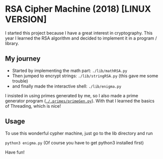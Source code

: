 # RSA Cipher Machine (2018) [LINUX VERSION]
I started this project because I have a great interest in cryptography. This year I learned the RSA algorithm and decided to implement it in a program / library.

## My journey
* Started by implementing the math part: `./lib/mathRSA.py`
* Then jumped to encrypt strings: `./lib/stringRSA.py` (this gave me some trouble)
* and finally made the interactive shell: `./lib/enigma.py`

I insisted in using primes generated by me, so I also made a prime generator program ([`./.primes/primeGen.py`](../.primes/primeGen.py)). With that I learned the basics of Threading, which is nice!

## Usage
To use this wonderful cypher machine, just go to the lib directory and run

`python3 enigma.py` (Of course you have to get python3 installed first)

Have fun!
